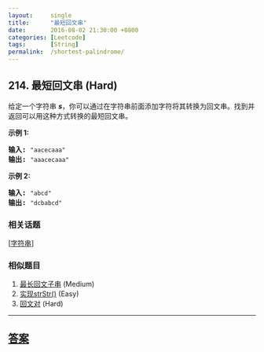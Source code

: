 ```yaml
---
layout:     single
title:      "最短回文串"
date:       2016-08-02 21:30:00 +0800
categories: [Leetcode]
tags:       [String]
permalink:  /shortest-palindrome/
---
```


## 214. 最短回文串 (Hard)

<p>给定一个字符串 <em><strong>s</strong></em>，你可以通过在字符串前面添加字符将其转换为回文串。找到并返回可以用这种方式转换的最短回文串。</p>

<p><strong>示例&nbsp;1:</strong></p>

<pre><strong>输入: </strong><code>&quot;aacecaaa&quot;</code>
<strong>输出:</strong> <code>&quot;aaacecaaa&quot;</code>
</pre>

<p><strong>示例 2:</strong></p>

<pre><strong>输入: </strong><code>&quot;abcd&quot;</code>
<strong>输出:</strong> <code>&quot;dcbabcd&quot;</code></pre>

### 相关话题
  [[字符串](https://github.com/openset/leetcode/tree/master/tag/string/README.md)]

### 相似题目
  1. [最长回文子串](/longest-palindromic-substring) (Medium)
  1. [实现strStr()](/implement-strstr) (Easy)
  1. [回文对](/palindrome-pairs) (Hard)

---

## [答案](https://github.com/openset/leetcode/tree/master/problems/shortest-palindrome)
